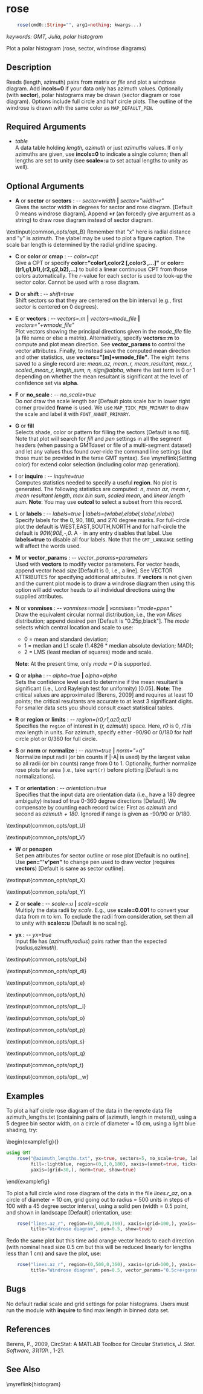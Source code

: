 # rose

```julia
	rose(cmd0::String="", arg1=nothing; kwargs...)
```

*keywords: GMT, Julia, polar histogram*

Plot a polar histogram (rose, sector, windrose diagrams)

Description
-----------

Reads (length, azimuth) pairs from matrix or *file* and plot a windrose diagram. Add **incols=0** if your data only
has azimuth values. Optionally (with **sector**), polar histograms may be drawn (sector diagram or rose diagram).
Options include full circle and half circle plots. The outline of the windrose is drawn with the same color as `MAP_DEFAULT_PEN`.

Required Arguments
------------------

- *table*\
    A data table holding *length, azimuth* or just *azimuths* values. If only azimuths are given, use **incols=0** to
    indicate a single column; then all lengths are set to unity (see **scale=:u** to set actual lengths to unity as well).

Optional Arguments
------------------

- **A** or **sector** or **sectors** : -- *sector=width* **|** *sector="width+r"*\
    Gives the sector width in degrees for sector and rose diagram. [Default 0 means windrose diagram].
    Append **+r** (an forcedly give argument as a string) to draw rose diagram instead of sector diagram.

\textinput{common_opts/opt_B}
    Remember that "x" here is radial distance and "y" is azimuth. The ylabel may be used to plot a figure caption.
    The scale bar length is determined by the radial gridline spacing.

- **C** or **color** or **cmap** : -- *color=cpt*\
    Give a CPT or specify **color="color1,color2 [,color3 ,...]"** or **color=((r1,g1,b1),(r2,g2,b2),...)** to build a
    linear continuous CPT from those colors automatically. The *r*-value for each sector is used to look-up the sector
    color. Cannot be used with a rose diagram.

- **D** or **shift** : -- *shift=true*\
    Shift sectors so that they are centered on the bin interval (e.g., first sector is centered on 0 degrees).

- **E** or **vectors** : -- *vectors=:m* **|** *vectors=mode_file* **|** *vectors="+wmode_file"*\
    Plot vectors showing the principal directions given in the *mode_file* file (a file name or else a matrix).
    Alternatively, specify **vectors=:m** to compute and plot mean direction. See **vector_params** to control
    the vector attributes. Finally, to instead save the computed mean direction and other statistics,
    use **vectors="[m]+wmode_file"**. The eight items saved to a single record are: *mean_az, mean_r,
    mean_resultant, max_r, scaled_mean_r, length_sum, n, sign@alpha*, where the last term is 0 or 1
    depending on whether the mean resultant is significant at the level of confidence set via **alpha**.

- **F** or **no_scale** : -- *no_scale=true*\
    Do *not* draw the scale length bar [Default plots scale bar in lower right corner provided **frame**
    is used. We use `MAP_TICK_PEN_PRIMARY` to draw the scale and label it with `FONT_ANNOT_PRIMARY`.

- **G** or **fill**\
    Selects shade, color or pattern for filling the sectors [Default is no fill].  Note that plot will search for *fill*
    and *pen* settings in all the segment headers (when passing a GMTdaset or file of a multi-segment dataset)
    and let any values thus found over-ride the command line settings (but those must be provided in the terse GMT
    syntax). See \myreflink{Setting color} for extend color selection (including color map generation).

- **I** or **inquire** : -- *inquire=true*\
    Computes statistics needed to specify a useful **region**. No plot is generated. The following
    statistics are computed:
    *n*, *mean az*, *mean r*, *mean resultant length*, *max bin sum*, *scaled mean*, and *linear length sum*.
    **Note**: You may use **outcol** to select a subset from this record.

- **L** or **labels** : -- *labels=true* **|** *labels=(wlabel,elabel,slabel,nlabel)*\
    Specify labels for the 0, 90, 180, and 270 degree marks. For full-circle plot the default is
    WEST,EAST,SOUTH,NORTH and for half-circle the default is *90W,90E,-,0*. A `-` in any entry disables that label.
    Use **labels=true** to disable all four labels. Note that the `GMT_LANGUAGE` setting will affect the words used.

- **M** or **vector_params** : -- *vector_params=parameters*\
    Used with **vectors** to modify vector parameters. For vector heads, append vector head *size*
    [Default is 0, i.e., a line]. See VECTOR ATTRIBUTES for specifying additional attributes. If **vectors**
    is not given and the current plot mode is to draw a windrose diagram then using this option will
    add vector heads to all individual directions using the supplied attributes.

- **N** or **vonmises** : -- *vonmises=mode* **|** *vonmises="mode+ppen"*\
    Draw the equivalent circular normal distribution, i.e., the *von Mises* distribution; append desired pen
    [Default is "0.25p,black"].  The *mode* selects which central location and scale to use:

    - 0 = mean and standard deviation;
    - 1 = median and L1 scale (1.4826 * median absolute deviation; MAD);
    - 2 = LMS (least median of squares) mode and scale.

    **Note**: At the present time, only *mode = 0* is supported.

- **Q** or **alpha** : -- *alpha=true* **|** *alpha=alpha*\
    Sets the confidence level used to determine if the mean resultant is significant (i.e., Lord Rayleigh
    test for uniformity) [0.05].  **Note**: The critical values are approximated [Berens, 2009] and
    requires at least 10 points; the critical resultants are accurate to at least 3 significant digits. 
    For smaller data sets you should consult exact statistical tables.

- **R** or **region** or **limits** : -- *region=(r0,r1,az0,az1)* \
    Specifies the `region` of interest in (*r, azimuth*) space. Here, *r0* is 0, *r1*
    is max length in units. For azimuth, specify either -90/90 or 0/180
    for half circle plot or 0/360 for full circle.

- **S** or **norm** or **normalize** : -- *norm=true* **|** *norm="+a"*\
    Normalize input radii (or bin counts if |-A| is used) by the largest
    value so all radii (or bin counts) range from 0 to 1. Optionally,
    further normalize rose plots for area (i.e., take `sqrt(r)` before
    plotting [Default is no normalizations].

- **T** or **orientation** : -- *orientation=true*\
    Specifies that the input data are orientation data (i.e., have a 180 degree ambiguity) instead of true 0-360
    degree directions [Default]. We compensate by counting each record twice: First as *azimuth* and second
    as *azimuth + 180*.  Ignored if range is given as -90/90 or 0/180.

\textinput{common_opts/opt_U}

\textinput{common_opts/opt_V}

- **W** or **pen=pen**\
    Set pen attributes for sector outline or rose plot [Default is no outline]. Use **pen="'v'pen"** to change 
    pen used to draw vector (requires **vectors**) [Default is same as sector outline].

\textinput{common_opts/opt_X}

\textinput{common_opts/opt_Y}

- **Z** or **scale** : -- *scale=:u* **|** *scale=scale*\
    Multiply the data radii by *scale*. E.g., use **scale=0.001** to convert your data from m to km. To exclude
    the radii from consideration, set them all to unity with **scale=:u** [Default is no scaling].

- **yx** : -- *yx=true*\
    Input file has (*azimuth,radius*) pairs rather than the expected (*radius,azimuth*).

\textinput{common_opts/opt_bi}

\textinput{common_opts/opt_di}

\textinput{common_opts/opt_e}

\textinput{common_opts/opt_h}

\textinput{common_opts/opt__i}

\textinput{common_opts/opt_o}

\textinput{common_opts/opt_p}

\textinput{common_opts/opt_s}

\textinput{common_opts/opt_q}

\textinput{common_opts/opt_t}

\textinput{common_opts/opt__w}

Examples
--------

To plot a half circle rose diagram of the data in the remote data file azimuth_lengths.txt
(containing pairs of (azimuth, length in meters)), using a 5 degree bin sector width,
on a circle of diameter = 10 cm, using a light blue shading, try:

\begin{examplefig}{}
```julia
using GMT
    rose("@azimuth_lengths.txt", yx=true, sectors=5, no_scale=true, labels=true,
         fill=:lightblue, region=(0,1,0,180), xaxis=(annot=true, ticks=true, label="Fault length"),
         yaxis=(grid=30,), norm=true, show=true)
```
\end{examplefig}

To plot a full circle wind rose diagram of the data in the file *lines.r_az*, on a circle of diameter = 10 cm,
grid going out to radius = 500 units in steps of 100 with a 45 degree sector interval, using a solid pen
(width = 0.5 point, and shown in landscape [Default] orientation, use:

```julia
    rose("lines.az_r", region=(0,500,0,360), xaxis=(grid=100,), yaxis=(grid=45,),
         title="Windrose diagram", pen=0.5, show=true)
```

Redo the same plot but this time add orange vector heads to each direction (with nominal head size
0.5 cm but this will be reduced linearly for lengths less than 1 cm) and save the plot, use:

```julia
    rose("lines.az_r", region=(0,500,0,360), xaxis=(grid=100,), yaxis=(grid=45,),
         title="Windrose diagram", pen=0.5, vector_params="0.5c+e+gorange+n1c", show=true)
```

Bugs
----

No default radial scale and grid settings for polar histograms. Users
must run the module with **inquire** to find max length in binned data set.

References
----------

Berens, P., 2009, CircStat: A MATLAB Toolbox for Circular Statistics, *J. Stat. Software, 31(10)*\ , 1-21.


See Also
--------

\myreflink{histogram}
